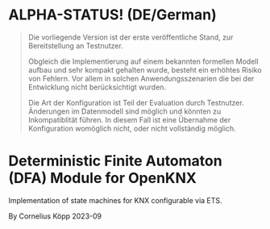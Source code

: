 # ALPHA-STATUS! (DE/German)
> Die vorliegende Version ist der erste veröffentliche Stand, zur Bereitstellung an Testnutzer.
>
> Obgleich die Implementierung auf einem bekannten formellen Modell aufbau und sehr kompakt gehalten wurde,
> besteht ein erhöhtes Risiko von Fehlern.
> Vor allem in solchen Anwendungsszenarien die bei der Entwicklung nicht berücksichtigt wurden.
>
> Die Art der Konfiguration ist Teil der Evaluation durch Testnutzer.
> Änderungen im Datenmodell sind möglich und könnten zu Inkompatiblität führen. 
> In diesem Fall ist eine Übernahme der Konfiguration womöglich nicht, oder nicht vollständig möglich.

# Deterministic Finite Automaton (DFA) Module for OpenKNX

Implementation of state machines for KNX configurable via ETS.

By Cornelius Köpp 2023-09